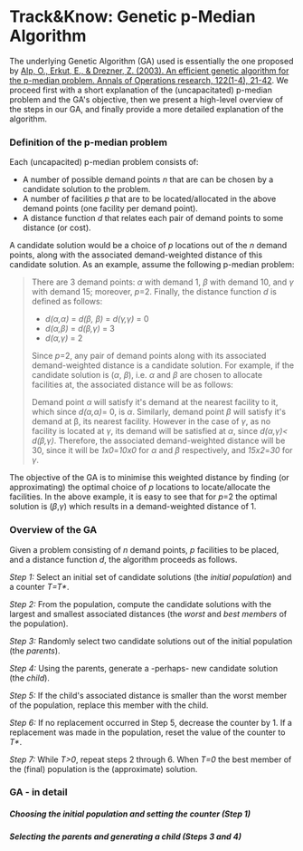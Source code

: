 # Track&Know: Genetic p-Median Algorithm

The underlying Genetic Algorithm (GA) used is essentially the one proposed by [Alp, O., Erkut, E., & Drezner, Z. (2003). An efficient genetic algorithm for the p-median problem. Annals of Operations research, 122(1-4), 21-42](https://doi.org/10.1023/A:1026130003508). We proceed first with a short explanation of the (uncapacitated) p-median problem and the GA's objective, then we present a  high-level overview of the steps in our GA, and finally provide a more detailed explanation of the algorithm.

### Definition of the p-median problem

Each (uncapacited) p-median problem consists of:

- A number of possible demand points *n* that are can be chosen by a candidate solution to the problem.
- A number of facilities *p* that are to be located/allocated in the above demand points (one facility per demand point).
- A distance function *d* that relates each pair of demand points to some distance (or cost).

A candidate solution would be a choice of *p* locations out of the *n* demand points, along with the associated demand-weighted distance of this candidate solution. As an example, assume the following p-median problem: 

> There are 3 demand points: *α* with demand 1, *β* with demand 10, and *γ* with demand 15; moreover, *p*=2. Finally, the distance function *d* is defined as follows:
>
> - *d(α,α)* = *d(β, β)* = *d(γ,γ)* = 0
> - *d(α,β)* = *d(β,γ)* = 3
> - *d(α,γ)* = 2
>
> Since *p*=2, any pair of demand points along with its associated demand-weighted distance is a candidate solution. For example, if the candidate solution is (*α*, *β*), i.e. *α* and *β* are chosen to allocate facilities at, the associated distance will be as follows:
>
> Demand point *α* will satisfy it's demand at the nearest facility to it, which since *d(α,α)*= 0, is *α*. Similarly, demand point *β* will satisfy it's demand at β, its nearest facility. However in the case of *γ*, as no facility is located at *γ*, its demand will be satisfied at *α*, since *d(α,γ)< d(β,γ)*. Therefore, the associated demand-weighted distance will be 30, since it will be *1x0*=*10x0* for *α* and *β* respectively, and *15x2*=*30* for *γ*.

The objective of the GA is to minimise this weighted distance by finding (or approximating) the optimal choice of *p* locations to locate/allocate the facilities. In the above example, it is easy to see that for *p*=2 the optimal solution is (*β*,*γ*) which results in a demand-weighted distance of 1.

### Overview of the GA

Given a problem consisting of *n* demand points, *p* facilities to be placed, and a distance function *d*, the algorithm proceeds as follows.

*Step 1:* Select an initial set of candidate solutions (the *initial population*) and a counter *T=T\**.

*Step 2:* From the population, compute the candidate solutions with the largest and smallest associated distances (the *worst* and *best* *members* of the population).

*Step 3:* Randomly select two candidate solutions out of the initial population (the *parents*).

*Step 4:* Using the parents, generate a -perhaps- new candidate solution (the *child*).

*Step 5:* If the child's associated distance is smaller than the worst member of the population, replace this member with the child.

*Step 6:* If no replacement occurred in Step 5, decrease the counter by 1. If a replacement was made in the population, reset the value of the counter to *T\**.

*Step 7:* While *T>0*, repeat steps 2 through 6. When *T=0* the best member of the (final) population is the (approximate) solution.

### GA - in detail

##### Choosing the initial population and setting the counter (Step 1)

##### Selecting the parents and generating a child (Steps 3 and 4)

